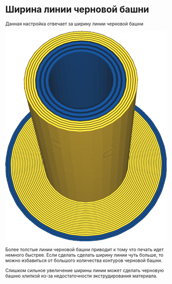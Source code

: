 Ширина линии черновой башни
====
Данная настройка отвечает за ширину линии черновой башни

![Синия линия материала "черновой башни" больше чем линии оранжевого материала](../../../articles/images/prime_tower_line_width.png)

Более толстые линии черновой башни приводит к тому что печать идет немного быстрее. Если сделать сделать ширину линии чуть больше, то можно избавиться от большого количества контуров черновой башни.

Слишком сильное увеличение ширины линии может сделать черновую башню хлипкой из-за недостаточности экструдирования материала.